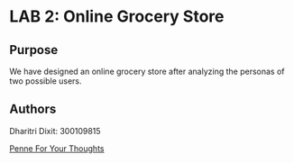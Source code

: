 # LAB 2: Online Grocery Store

## Purpose
We have designed an online grocery store after analyzing the personas of two possible users. 

## Authors
Dharitri Dixit: 300109815

[Penne For Your Thoughts](https://dhari001.github.io/SEG3125_LAB2/index.html)
